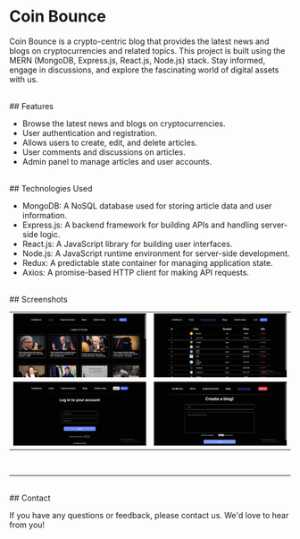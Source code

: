 # Coin Bounce

Coin Bounce is a crypto-centric blog that provides the latest news and blogs on cryptocurrencies and related topics. This project is built using the MERN (MongoDB, Express.js, React.js, Node.js) stack. Stay informed, engage in discussions, and explore the fascinating world of digital assets with us. 

<br>
## Features

- Browse the latest news and blogs on cryptocurrencies.
- User authentication and registration.
- Allows users to create, edit, and delete articles.
- User comments and discussions on articles.
- Admin panel to manage articles and user accounts.

<br>
## Technologies Used

- MongoDB: A NoSQL database used for storing article data and user information.
- Express.js: A backend framework for building APIs and handling server-side logic.
- React.js: A JavaScript library for building user interfaces.
- Node.js: A JavaScript runtime environment for server-side development.
- Redux: A predictable state container for managing application state.
- Axios: A promise-based HTTP client for making API requests.  

<br>
## Screenshots
<br>

<table>
    <tr>
        <td><img src = "/screenshots/1.jpg" ></td>
        <td><img src = "/screenshots/2.jpg" ></td>
    </tr>
    <tr>
        <td><img src = "/screenshots/3.jpg" ></td>
        <td><img src = "/screenshots/4.jpg" ></td>
  </tr>
</table>    

<br>
<hr>

<br>
## Contact

If you have any questions or feedback, please contact us. We'd love to hear from you!
